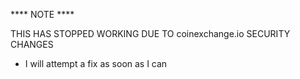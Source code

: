 

**** NOTE ****

THIS HAS STOPPED WORKING DUE TO coinexchange.io SECURITY CHANGES

- I will attempt a fix as soon as I can
